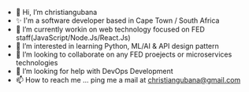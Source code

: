 - 👋 Hi, I’m christiangubana
- ✨ I'm a software developer based in Cape Town / South Africa
- 👀 I’m currently workin on web technology focused on FED staff(JavaScript/Node.Js/React.Js)
- 🌱 I’m interested in learning Python, ML/AI & API design pattern
- 💞️ I’m looking to collaborate on any FED proejects or microservices technologies
- 🤔 I’m looking for help with DevOps Development
- 📫 How to reach me ... ping me a mail at christiangubana@gmail.com

<!---
christiangubana/christiangubana is a ✨ special ✨ repository because its `README.md` (this file) appears on your GitHub profile.
You can click the Preview link to take a look at your changes.
--->
